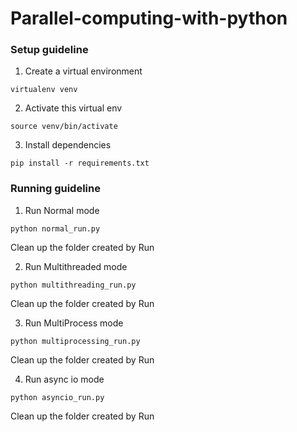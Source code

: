 # Parallel-computing-with-python

### Setup guideline

1. Create a virtual environment

```virtualenv venv```

2. Activate this virtual env

```source venv/bin/activate```

3. Install dependencies

```pip install -r requirements.txt```


### Running guideline

1. Run Normal mode

```python normal_run.py```

Clean up the folder created by Run


2. Run Multithreaded mode

```python multithreading_run.py```

Clean up the folder created by Run

3. Run MultiProcess mode

```python multiprocessing_run.py```

Clean up the folder created by Run

4. Run async io mode

```python asyncio_run.py```

Clean up the folder created by Run

